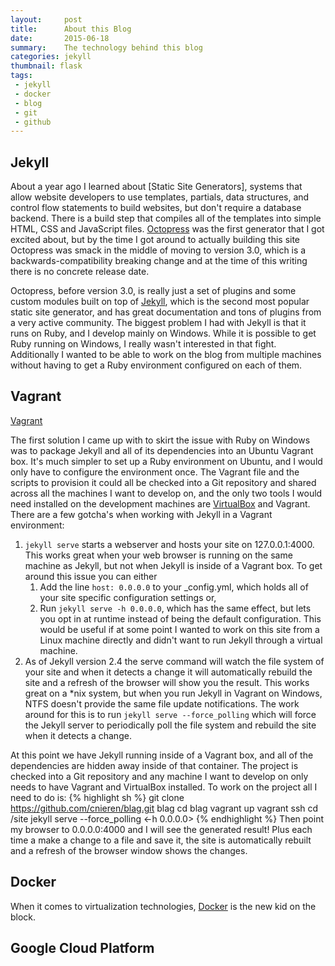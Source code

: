 ```yaml
---
layout:     post
title:      About this Blog
date:       2015-06-18
summary:    The technology behind this blog
categories: jekyll
thumbnail: flask
tags:
 - jekyll
 - docker
 - blog
 - git
 - github
---
```


## Jekyll
About a year ago I learned about [Static Site Generators], systems that allow website developers to use templates, partials, data structures, and control flow statements to build websites, but don\'t require a database backend. There is a build step that compiles all of the templates into simple HTML, CSS and JavaScript files. [Octopress] was the first generator that I got excited about, but by the time I got around to actually building this site Octopress was smack in the middle of moving to version 3.0, which is a backwards-compatibility breaking change and at the time of this writing there is no concrete release date.

Octopress, before version 3.0, is really just a set of plugins and some custom modules built on top of [Jekyll], which is the second most popular static site generator, and has great documentation and tons of plugins from a very active community. The biggest problem I had with Jekyll is that it runs on Ruby, and I develop mainly on Windows. While it is possible to get Ruby running on Windows, I really wasn\'t interested in that fight. Additionally I wanted to be able to work on the blog from multiple machines without having to get a Ruby environment configured on each of them.

## Vagrant
[Vagrant]

The first solution I came up with to skirt the issue with Ruby on Windows was to package Jekyll and all of its dependencies into an Ubuntu Vagrant box. It\'s much simpler to set up a Ruby environment on Ubuntu, and I would only have to configure the environment once. The Vagrant file and the scripts to provision it could all be checked into a Git repository and shared across all the machines I want to develop on, and the only two tools I would need installed on the development machines are [VirtualBox] and Vagrant. There are a few gotcha\'s when working with Jekyll in a Vagrant environment:

1.  ``` jekyll serve ``` starts a webserver and hosts your site on 127.0.0.1:4000. This works great when your web browser is running on the same machine as Jekyll, but not when Jekyll is inside of a Vagrant box. To get around this issue you can either
    1.  Add the line ``` host: 0.0.0.0 ``` to your _config.yml, which holds all of your site specific configuration settings or,
    2.  Run ``` jekyll serve -h 0.0.0.0 ```, which has the same effect, but lets you opt in at runtime instead of being the default configuration. This would be useful if at some point I wanted to work on this site from a Linux machine directly and didn\'t want to run Jekyll through a virtual machine.
2.  As of Jekyll version 2.4 the serve command will watch the file system of your site and when it detects a change it will automatically rebuild the site and a refresh of the browser will show you the result. This works great on a *nix system, but when you run Jekyll in Vagrant on Windows, NTFS doesn\'t provide the same file update notifications. The work around for this is to run ``` jekyll serve --force_polling ``` which will force the Jekyll server to periodically poll the file system and rebuild the site when it detects a change.

At this point we have Jekyll running inside of a Vagrant box, and all of the dependencies are hidden away inside of that container. The project is checked into a Git repository and any machine I want to develop on only needs to have Vagrant and VirtualBox installed. To work on the project all I need to do is:
{% highlight sh %}
git clone https://github.com/cnieren/blag.git blag
cd blag
vagrant up
vagrant ssh
cd /site
jekyll serve --force_polling <-h 0.0.0.0>
{% endhighlight %}
Then point my browser to 0.0.0.0:4000 and I will see the generated result! Plus each time a make a change to a file and save it, the site is automatically rebuilt and a refresh of the browser window shows the changes.

## Docker
When it comes to virtualization technologies, [Docker] is the new kid on the block.

## Google Cloud Platform


[Vagrant]: https://www.vagrantup.com/
[Docker]: https://www.docker.com/
[Jekyll]: http://jekyllrb.com/
[Octopress]: http://octopress.org/
[Statics Site Generators]: http://www.staticgen.com/
[VirtualBox]: https://www.virtualbox.org/